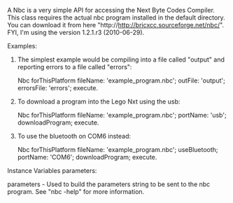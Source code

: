 A Nbc is a very simple API for accessing the Next Byte Codes Compiler. This class requires the actual nbc program installed in the default directory. You can download it from here "http://http://bricxcc.sourceforge.net/nbc/". FYI, I'm using the version 1.2.1.r3 (2010-06-29).

Examples: 
1) The simplest example would be compiling into a file called "output" and reporting errors to a file called "errors":

	Nbc forThisPlatform
		fileName: 'example_program.nbc';
		outFile: 'output';
		errorsFile: 'errors';
		execute.
		
2) To download a program into the Lego Nxt using the usb:

	Nbc forThisPlatform
		fileName: 'example_program.nbc';
		portName: 'usb';
		downloadProgram;
		execute.
		
3) To use the bluetooth on COM6 instead:
	
	Nbc forThisPlatform
		fileName: 'example_program.nbc';
		useBluetooth;
		portName: 'COM6';
		downloadProgram;
		execute.

Instance Variables
	parameters:		<WriteStream>

parameters
	- Used to build the parameters string to be sent to the nbc program. See "nbc -help" for more information.
